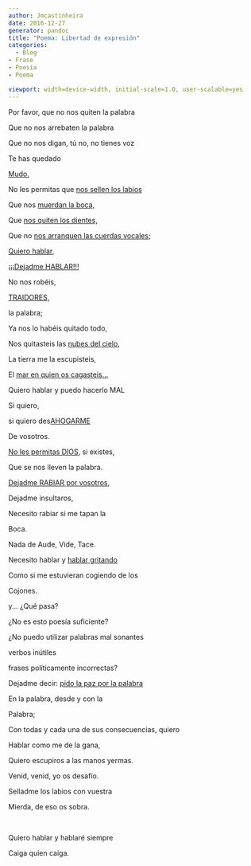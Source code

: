 ```yaml
---
author: Jmcastinheira
date: 2016-12-27
generator: pandoc
title: "Poema: Libertad de expresión"
categories:
  - Blog
- Frase
- Poesía
- Poema

viewport: width=device-width, initial-scale=1.0, user-scalable=yes
---
```




Por favor, que no nos quiten la palabra

Que no nos arrebaten la palabra

Que no nos digan, tú no, no tienes voz

Te has quedado

[Mudo.](http://www.tebeosfera.com/Obra/Tebeo/Sinsentido/mudo.gif)

No les permitas que [nos sellen los
labios](http://ivansainzpardo.blogia.com/upload/20051202145444-mudo.jpg)

Que nos [muerdan la
boca,](http://freak.blogs.sapo.pt/arquivo/Morder.jpg)

Que [nos quiten los
dientes,](http://img137.imageshack.us/img137/9276/sawiii2ha.png)

Que no [nos arranquen las cuerdas
vocales](http://www.milenio.com/index.php/2007/09/23/124536/);

[Quiero hablar,](http://www.youtube.com/watch?v=VXnVy93MZ1g)

[¡¡¡Dejadme
HABLAR!!!](http://actualidad.terra.es/nacional/articulo/birmania_monjes_budistas_siguen_frente_1890448.htm)

No nos robéis,

[TRAIDORES,](http://actualidad.terra.es/nacional/articulo/junta_militar_birmania_asia_1890453.htm)

la palabra;

Ya nos lo habéis quitado todo,

Nos quitasteis las [nubes del
cielo](http://www.youtube.com/watch?v=eP9O66wo7iI),

La tierra me la escupisteis,

El [mar en quien os
cagasteis...](http://www.youtube.com/watch?v=-d64gVK85Bg)

Quiero hablar y puedo hacerlo MAL

Si quiero,

si quiero des[AHOGARME](http://www.youtube.com/watch?v=ZTMbcLZu_Ak)

De vosotros.

[No les permitas DIOS](http://www.youtube.com/watch?v=U7BdZUwm47s), si
existes,

Que se nos lleven la palabra.

[Dejadme RABIAR por
vosotros](http://www.youtube.com/watch?v=XyQDKLAhCY0),

Dejadme insultaros,

Necesito rabiar si me tapan la

Boca.

Nada de Aude, Vide, Tace.

Necesito hablar y [hablar
gritando](http://www.youtube.com/watch?v=4ENL7tDHdzk)

Como si me estuvieran cogiendo de los

Cojones.

y... ¿Qué pasa?

¿No es esto poesía suficiente?

¿No puedo utilizar palabras mal sonantes

verbos inútiles

frases políticamente incorrectas?

Dejadme decir: [pido la paz por la
palabra](http://www.xuliocs.com/index.php?pagina=http://www.xuliocs.com/Esquisa/blasdeot.htm)

En la palabra, desde y con la

Palabra;

Con todas y cada una de sus consecuencias, quiero

Hablar como me de la gana,

Quiero escupiros a las manos yermas.

Venid, venid, yo os desafío.

Selladme los labios con vuestra

Mierda, de eso os sobra.

 

Quiero hablar y hablaré siempre

Caiga quien caiga.
